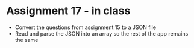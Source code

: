 # Assignment 17 - in class
* Convert the questions from assignment 15 to a JSON file
* Read and parse the JSON into an array so the rest of the app remains the same
